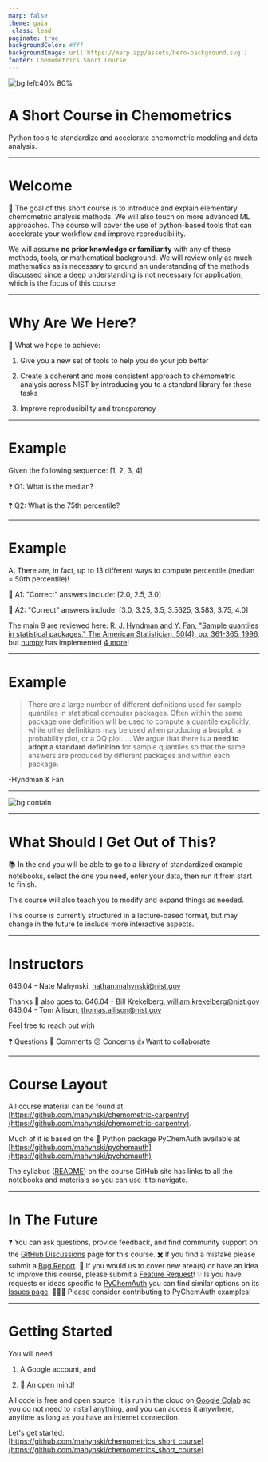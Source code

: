 ```yaml
---
marp: false
theme: gaia
_class: lead
paginate: true
backgroundColor: #fff
backgroundImage: url('https://marp.app/assets/hero-background.svg')
footer: Chemometrics Short Course
---
```


![bg left:40% 80%](https://upload.wikimedia.org/wikipedia/commons/e/ee/NIST_logo.svg)

# **A Short Course in Chemometrics**

Python tools to standardize and accelerate chemometric modeling and data analysis.

---

# Welcome

<style scoped>section{font-size:30px;}</style>

:dart: The goal of this short course is to introduce and explain elementary chemometric analysis methods. We will also touch on more advanced ML approaches. The course will cover the use of python-based tools that can accelerate your workflow and improve reproducibility. 

We will assume **no prior knowledge or familiarity** with any of these methods, tools, or mathematical background. We will review only as much mathematics as is necessary to ground an understanding of the methods discussed since a deep understanding is not necessary for application, which is the focus of this course.

--- 

# Why Are We Here?

<style scoped>section{font-size:30px;}</style>

:rocket: What we hope to achieve:

1. Give you a new set of tools to help you do your job better

2. Create a coherent and more consistent approach to chemometric analysis across NIST by introducing you to a standard library for these tasks

3. Improve reproducibility and transparency

--- 

# Example

<style scoped>section{font-size:30px;}</style>

Given the following sequence: [1, 2, 3, 4]

:question: Q1: What is the median?

:question: Q2: What is the 75th percentile?

---

# Example

<style scoped>section{font-size:30px;}</style>

A: There are, in fact, up to 13 different ways to compute percentile (median = 50th percentile)!

:raising_hand: A1: "Correct" answers include: [2.0, 2.5, 3.0]

:raising_hand: A2: "Correct" answers include: [3.0, 3.25, 3.5, 3.5625, 3.583, 3.75, 4.0]

The main 9 are reviewed here: [R. J. Hyndman and Y. Fan, "Sample quantiles in statistical packages," The American Statistician, 50(4), pp. 361-365, 1996](https://www.tandfonline.com/doi/abs/10.1080/00031305.1996.10473566), but [numpy](https://numpy.org) has implemented [4 more](https://numpy.org/doc/stable/reference/generated/numpy.quantile.html)!

---

# Example

<style scoped>section{font-size:30px;}</style>

> There are a large number of different definitions used for sample quantiles in statistical computer packages. Often within the same package one definition will be used to compute a quantile explicitly, while other definitions may be used when producing a boxplot, a probability plot, or a QQ plot. ... We argue that there is a **need to adopt a standard definition** for sample quantiles so that the same answers are produced by different packages and within each package.

-Hyndman & Fan


---

![bg contain](https://imgs.xkcd.com/comics/standards.png)

---

# What Should I Get Out of This?

<style scoped>section{font-size:30px;}</style>

:books: In the end you will be able to go to a library of standardized example notebooks, select the one you need, enter your data, then run it from start to finish. 

This course will also teach you to modify and expand things as needed.

This course is currently structured in a lecture-based format, but may change in the future to include more interactive aspects.

---

# Instructors

<style scoped>section{font-size:30px;}</style>

646.04 - Nate Mahynski, nathan.mahynski@nist.gov

Thanks :clap: also goes to:
646.04 - Bill Krekelberg, william.krekelberg@nist.gov
646.04 - Tom Allison, thomas.allison@nist.gov

Feel free to reach out with 

:question: Questions
:speech_balloon: Comments
:confused: Concerns
:thumbsup: Want to collaborate

---

# Course Layout

All course material can be found at [https://github.com/mahynski/chemometric-carpentry](https://github.com/mahynski/chemometric-carpentry).

Much of it is based on the :snake: Python package PyChemAuth available at [https://github.com/mahynski/pychemauth](https://github.com/mahynski/pychemauth)

The syllabus ([README](https://github.com/mahynski/chemometric-carpentry/blob/main/README.md)) on the course GitHub site has links to all the notebooks and materials so you can use it to navigate.

--- 

# In The Future

❓ You can ask questions, provide feedback, and find community support on the [GitHub Discussions](https://github.com/mahynski/chemometric-carpentry/discussions) page for this course.
✖️ If you find a mistake please submit a [Bug Report](https://github.com/mahynski/chemometric-carpentry/issues/new/choose).
🔭 If you would us to cover new area(s) or have an idea to improve this course, please submit a [Feature Request](https://github.com/mahynski/chemometric-carpentry/issues/new/choose)!
💡 Is you have requests or ideas specific to [PyChemAuth](https://github.com/mahynski/pychemauth) you can find similar options on its [Issues page](https://github.com/mahynski/pychemauth/issues).
🧑‍🤝‍🧑 Please consider contributing to PyChemAuth examples!

---

# Getting Started

<style scoped>section{font-size:30px;}</style>

You will need:

1. A Google account, and

2. :brain: An open mind!

All code is free and open source.  It is run in the cloud on [Google Colab](https://colab.research.google.com/) so you do not need to install anything, and you can access it anywhere, anytime as long as you have an internet connection.

Let's get started: [https://github.com/mahynski/chemometrics_short_course](https://github.com/mahynski/chemometrics_short_course)

